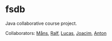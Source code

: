 # fsdb

Java collaborative course project.

Collaborators: [Måns](https://github.com/lem-n), [Ralf](https://github.com/codeItRalf), [Lucas](https://github.com/Lukasinnovation), [Joacim](https://github.com/nekcoj), [Anton](https://github.com/antonohlin)

